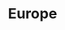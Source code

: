 ---
layout: "@layouts/ArticleLayout.astro"
title: Europe
description: How a description would look like if added
image: /images/Europe.jpg
---